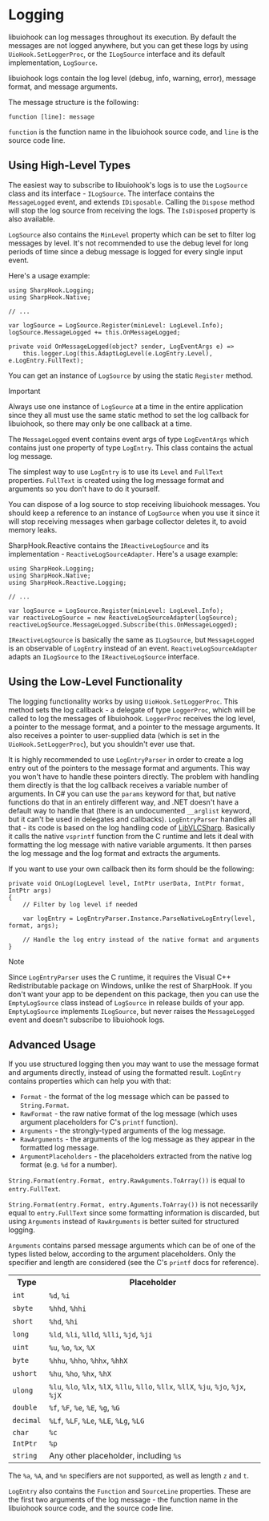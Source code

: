 # Logging

libuiohook can log messages throughout its execution. By default the messages are not logged anywhere, but you can get
these logs by using `UioHook.SetLoggerProc`, or the `ILogSource` interface and its default implementation, `LogSource`.

libuiohook logs contain the log level (debug, info, warning, error), message format, and message arguments.

The message structure is the following:

```
function [line]: message
```

`function` is the function name in the libuiohook source code, and `line` is the source code line.

## Using High-Level Types

The easiest way to subscribe to libuiohook's logs is to use the `LogSource` class and its interface - `ILogSource`. The
interface contains the `MessageLogged` event, and extends `IDisposable`. Calling the `Dispose` method will stop the log
source from receiving the logs. The `IsDisposed` property is also available.

`LogSource` also contains the `MinLevel` property which can be set to filter log messages by level. It's not recommended
to use the debug level for long periods of time since a debug message is logged for every single input event.

Here's a usage example:

```
using SharpHook.Logging;
using SharpHook.Native;

// ...

var logSource = LogSource.Register(minLevel: LogLevel.Info);
logSource.MessageLogged += this.OnMessageLogged;

private void OnMessageLogged(object? sender, LogEventArgs e) =>
    this.logger.Log(this.AdaptLogLevel(e.LogEntry.Level), e.LogEntry.FullText);
```

You can get an instance of `LogSource` by using the static `Register` method.

> [!IMPORTANT]
> Always use one instance of `LogSource` at a time in the entire application since they all must use
> the same static method to set the log callback for libuiohook, so there may only be one callback at a time.

The `MessageLogged` event contains event args of type `LogEventArgs` which contains just one property of type
`LogEntry`. This class contains the actual log message.

The simplest way to use `LogEntry` is to use its `Level` and `FullText` properties. `FullText` is created using the log
message format and arguments so you don't have to do it yourself.

You can dispose of a log source to stop receiving libuiohook messages. You should keep a reference to an instance of
`LogSource` when you use it since it will stop receiving messages when garbage collector deletes it, to avoid memory
leaks.

SharpHook.Reactive contains the `IReactiveLogSource` and its implementation - `ReactiveLogSourceAdapter`. Here's a
usage example:

```
using SharpHook.Logging;
using SharpHook.Native;
using SharpHook.Reactive.Logging;

// ...

var logSource = LogSource.Register(minLevel: LogLevel.Info);
var reactiveLogSource = new ReactiveLogSourceAdapter(logSource);
reactiveLogSource.MessageLogged.Subscribe(this.OnMessageLogged);
```

`IReactiveLogSource` is basically the same as `ILogSource`, but `MessageLogged` is an observable of `LogEntry` instead
of an event. `ReactiveLogSourceAdapter` adapts an `ILogSource` to the `IReactiveLogSource` interface.

## Using the Low-Level Functionality

The logging functionality works by using `UioHook.SetLoggerProc`. This method sets the log callback - a delegate of
type `LoggerProc`, which will be called to log the messages of libuiohook. `LoggerProc` receives the log level, a
pointer to the message format, and a pointer to the message arguments. It also receives a pointer to user-supplied data
(which is set in the `UioHook.SetLoggerProc`), but you shouldn't ever use that.

It is highly recommended to use `LogEntryParser` in order to create a log entry out of the pointers to the message
format and arguments. This way you won't have to handle these pointers directly. The problem with handling them directly
is that the log callback receives a variable number of arguments. In C# you can use the `params` keyword for that, but
native functions do that in an entirely different way, and .NET doesn't have a default way to handle that (there is an
undocumented `__arglist` keyword, but it can't be used in delegates and callbacks). `LogEntryParser` handles all that -
its code is based on the log handling code of [LibVLCSharp](https://github.com/videolan/libvlcsharp). Basically it calls
the native `vsprintf` function from the C runtime and lets it deal with formatting the log message with native variable
arguments. It then parses the log message and the log format and extracts the arguments.

If you want to use your own callback then its form should be the following:

```
private void OnLog(LogLevel level, IntPtr userData, IntPtr format, IntPtr args)
{
    // Filter by log level if needed

    var logEntry = LogEntryParser.Instance.ParseNativeLogEntry(level, format, args);

    // Handle the log entry instead of the native format and arguments
}
```

> [!NOTE]
> Since `LogEntryParser` uses the C runtime, it requires the Visual C++ Redistributable package on Windows, unlike the
> rest of SharpHook. If you don't want your app to be dependent on this package, then you can use the `EmptyLogSource`
> class instead of `LogSource` in release builds of your app. `EmptyLogSource` implements `ILogSource`, but never raises
> the `MessageLogged` event and doesn't subscribe to libuiohook logs.

## Advanced Usage

If you use structured logging then you may want to use the message format and arguments directly, instead of using the
formatted result. `LogEntry` contains properties which can help you with that:

- `Format` - the format of the log message which can be passed to `String.Format`.
- `RawFormat` - the raw native format of the log message (which uses argument placeholders for C's `printf` function).
- `Arguments` - the strongly-typed arguments of the log message.
- `RawArguments` - the arguments of the log message as they appear in the formatted log message.
- `ArgumentPlaceholders` - the placeholders extracted from the native log format (e.g. `%d` for a number).

`String.Format(entry.Format, entry.RawAguments.ToArray())` is equal to `entry.FullText`.

`String.Format(entry.Format, entry.Aguments.ToArray())` is not necessarily equal to `entry.FullText` since some
formatting information is discarded, but using `Arguments` instead of `RawArguments` is better suited for structured
logging.

`Arguments` contains parsed message arguments which can be of one of the types listed below, according to the argument
placeholders. Only the specifier and length are considered (see the C's `printf` docs for reference).

<table>
  <tr>
    <th>Type</th>
    <th>Placeholder</th>
  </tr>
  <tr>
    <td><code>int</code></td>
    <td><code>%d</code>, <code>%i</code></td>
  </tr>
  <tr>
    <td><code>sbyte</code></td>
    <td><code>%hhd</code>, <code>%hhi</code></td>
  </tr>
  <tr>
    <td><code>short</code></td>
    <td><code>%hd</code>, <code>%hi</code></td>
  </tr>
  <tr>
    <td><code>long</code></td>
    <td>
        <code>%ld</code>, <code>%li</code>, <code>%lld</code>, <code>%lli</code>, <code>%jd</code>, <code>%ji</code>
    </td>
  </tr>
  <tr>
    <td><code>uint</code></td>
    <td><code>%u</code>, <code>%o</code>, <code>%x</code>, <code>%X</code></td>
  </tr>
  <tr>
    <td><code>byte</code></td>
    <td><code>%hhu</code>, <code>%hho</code>, <code>%hhx</code>, <code>%hhX</code></td>
  </tr>
  <tr>
    <td><code>ushort</code></td>
    <td><code>%hu</code>, <code>%ho</code>, <code>%hx</code>, <code>%hX</code></td>
  </tr>
  <tr>
    <td><code>ulong</code></td>
    <td>
        <code>%lu</code>, <code>%lo</code>, <code>%lx</code>, <code>%lX</code>, <code>%llu</code>, <code>%llo</code>,
        <code>%llx</code>, <code>%llX</code>, <code>%ju</code>, <code>%jo</code>, <code>%jx</code>, <code>%jX</code>
    </td>
  </tr>
  <tr>
    <td><code>double</code></td>
    <td><code>%f</code>, <code>%F</code>, <code>%e</code>, <code>%E</code>, <code>%g</code>, <code>%G</code></td>
  </tr>
  <tr>
    <td><code>decimal</code></td>
    <td><code>%Lf</code>, <code>%LF</code>, <code>%Le</code>, <code>%LE</code>, <code>%Lg</code>, <code>%LG</code></td>
  </tr>
  <tr>
    <td><code>char</code></td>
    <td><code>%c</code></td>
  </tr>
  <tr>
    <td><code>IntPtr</code></td>
    <td><code>%p</code></td>
  </tr>
  <tr>
    <td><code>string</code></td>
    <td>Any other placeholder, including <code>%s</code></td>
  </tr>
</table>

The `%a`, `%A`, and `%n` specifiers are not supported, as well as length `z` and `t`.

`LogEntry` also contains the `Function` and `SourceLine` properties. These are the first two arguments of the log
message - the function name in the libuiohook source code, and the source code line.
